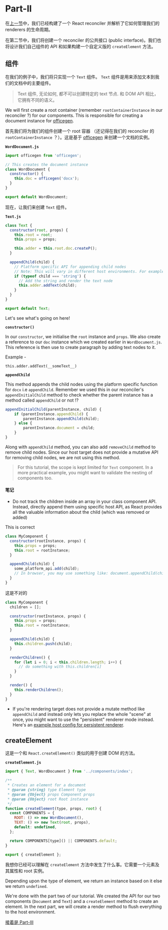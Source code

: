 # Part-II

在[上一节](./part-one.ZH-CN.md)中，我们已经构建了一个 React reconciler 并解析了它如何管理我们的 renderers 的生命周期。

在第二节中，我们将创建一个 reconciler 的公共接口 (public interface)。我们也将设计我们自己组件的 API 和如果构建一个自定义版的 `createElement` 方法。

## 组件

在我们的例子中，我们将只实现一个 `Text` 组件。 `Text` 组件是用来添加文本到我们的文档中的主要组件。

> Text 组件, 无论如何, 都不可以创建特定的 text 节点. 和 DOM API 相比，它拥有不同的语义。

We will first create a root container (remember `rootContainerInstance` in our reconciler ?) for our components. This is responsible
for creating a document instance for [officegen](https://github.com/Ziv-Barber/officegen).

首先我们将为我们的组件创建一个 root 容器 （还记得在我们的 reconciler 的 `rootContainerInstance` ？）。这是基于 [officegen](https://github.com/Ziv-Barber/officegen) 来创建一个文档的实例。

**`WordDocument.js`**

```js
import officegen from 'officegen';

// This creates the document instance
class WordDocument {
  constructor() {
    this.doc = officegen('docx');
  }
}

export default WordDocument;
```

现在，让我们来创建 `Text` 组件。

**`Text.js`**

```js
class Text {
  constructor(root, props) {
    this.root = root;
    this.props = props;

    this.adder = this.root.doc.createP();
  }

  appendChild(child) {
    // Platform specific API for appending child nodes
    // Note: This will vary in different host environments. For example - In browser, you might use document.appendChild(child)
    if (typeof child === 'string') {
      // Add the string and render the text node
      this.adder.addText(child);
    }
  }
}

export default Text;
```

Let's see what's going on here!

**`constructor()`**

In our `constructor`, we initialise the `root` instance and `props`. We also create a reference to our `doc` instance which we created earlier in `WordDocument.js`. This reference is then
use to create paragraph by adding text nodes to it.

Example -

```
this.adder.addText(__someText__)
```

**`appendChild`**

This method appends the child nodes using the platform specific function for `docx` i.e `appendChild`. Remember we used this in our reconciler's `appendInitialChild` method to check whether the
parent instance has a method called `appendChild` or not !?

```js
appendInitialChild(parentInstance, child) {
	if (parentInstance.appendChild) {
		parentInstance.appendChild(child);
	} else {
		parentInstance.document = child;
	}
}
```

Along with `appendChild` method, you can also add `removeChild` method to remove child nodes. Since our host target does not provide a mutative API for removing child nodes, we are not using this method.

> For this tutorial, the scope is kept limited for `Text` component. In a more practical example, you might want to validate the nesting of components too.

#### 笔记

- Do not track the children inside an array in your class component API. Instead, directly append them using specific host API, as React provides all the valuable information about the child (which was removed or added)

This is correct

```js
class MyComponent {
  constructor(rootInstance, props) {
    this.props = props;
    this.root = rootInstance;
  }

  appendChild(child) {
    some_platform_api.add(child);
    // In browser, you may use something like: document.appendChild(child)
  }
}
```

这是不对的

```js
class MyComponent {
  children = [];

  constructor(rootInstance, props) {
    this.props = props;
    this.root = rootInstance;
  }

  appendChild(child) {
    this.children.push(child);
  }

  renderChildren() {
    for (let i = 0; i < this.children.length; i++) {
      // do something with this.children[i]
    }
  }

  render() {
    this.renderChildren();
  }
}
```

- If you're rendering target does not provide a mutate method like `appendChild` and instead only lets you replace the whole "scene" at once, you might want to use the "persistent" renderer mode instead. Here's an [example host config for persistent renderer](https://github.com/facebook/react/blob/master/packages/react-native-renderer/src/ReactFabricHostConfig.js).

## createElement

这是一个和 `React.createElement()` 类似的用于创建 DOM 的方法。

**`createElement.js`**

```js
import { Text, WordDocument } from '../components/index';

/**
 * Creates an element for a document
 * @param {string} type Element type
 * @param {Object} props Component props
 * @param {Object} root Root instance
 */
function createElement(type, props, root) {
  const COMPONENTS = {
    ROOT: () => new WordDocument(),
    TEXT: () => new Text(root, props),
    default: undefined,
  };

  return COMPONENTS[type]() || COMPONENTS.default;
}

export { createElement };
```

我想你已经可以理解在 `createElement` 方法中发生了什么事。它需要一个元素及其属性和 root 实例。

Depending upon the type of element, we return an instance based on it else we return `undefined`.

We're done with the part two of our tutorial. We created the API for our two components (`Document` and `Text`) and a `createElement` method to create an element. In the next part, we will create a render method to flush everything to the host environment.

[接着是 Part-III](./part-three.ZH-CN.md)
